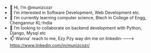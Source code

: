 - 👋 Hi, I’m @munizcozr
- 👀 I’m interested in Software Development, Web Development etc.
- 🌱 I’m currently learning computer science, Btech in College of Engg, Chengannur KL-India
- 💞️ I’m looking to collaborate on backend development with Python, Django, Mysql etc
- 📫 Wanna' reach to me, Ezy Pzy way dm me on linkedin---->   https://www.linkedin.com/in/munizcozr/



<!---
munizcodr/munizcodr is a ✨ special ✨ repository because its `README.md` (this file) appears on your GitHub profile.
You can click the Preview link to take a look at your changes.
--->
